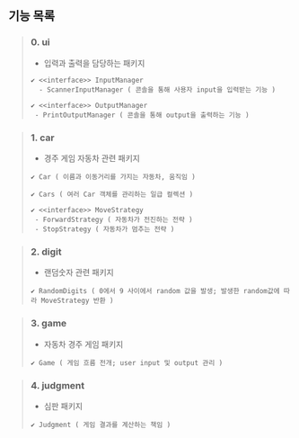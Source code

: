 ## 기능 목록  
> ### 0. ui
>  * 입력과 출력을 담당하는 패키지
>  ```  
>  ✔ <<interface>> InputManager
>    - ScannerInputManager ( 콘솔을 통해 사용자 input을 입력받는 기능 )
>  
>  ✔ <<interface>> OutputManager
>   - PrintOutputManager ( 콘솔을 통해 output을 출력하는 기능 )
>  ```

> ### 1. car 
>  * 경주 게임 자동차 관련 패키지
>  ```
>  ✔ Car ( 이름과 이동거리를 가지는 자동차, 움직임 )
>
>  ✔ Cars ( 여러 Car 객체를 관리하는 일급 컬렉션 )
>  
>  ✔ <<interface>> MoveStrategy
>   - ForwardStrategy ( 자동차가 전진하는 전략 )
>   - StopStrategy ( 자동차가 멈추는 전략 )
>  ```

>### 2. digit
>  * 랜덤숫자 관련 패키지
>  ```
>  ✔ RandomDigits ( 0에서 9 사이에서 random 값을 발생; 발생한 random값에 따라 MoveStrategy 반환 )
>  ```

>### 3. game
>  * 자동차 경주 게임 패키지
>  ```
>  ✔ Game ( 게임 흐름 전개; user input 및 output 관리 )
>  ```

>### 4. judgment
>  * 심판 패키지
>  ```
>  ✔ Judgment ( 게임 결과를 계산하는 책임 ) 
>  ```
